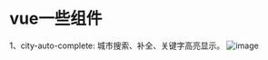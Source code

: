 # vue一些组件

1、city-auto-complete: 城市搜索、补全、关键字高亮显示。
![image](https://user-images.githubusercontent.com/48435229/117261858-3484cf80-ae83-11eb-9e06-d408ebfa972e.png)
